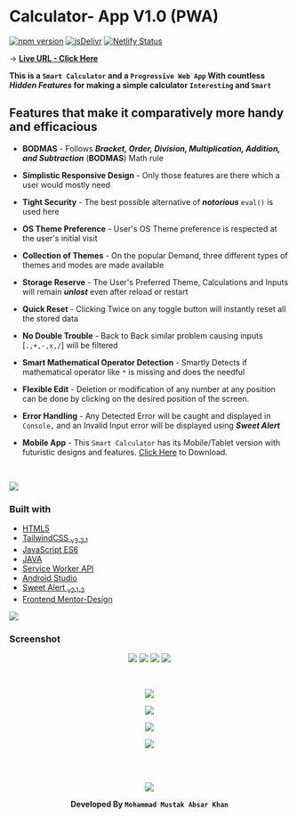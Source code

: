 # Calculator- App V1.0 (PWA)

[![npm version](https://badge.fury.io/js/tailwindcss.svg)](https://badge.fury.io/js/tailwindcss)
[![jsDelivr](https://data.jsdelivr.com/v1/package/npm/sweetalert/badge)](https://www.jsdelivr.com/package/npm/sweetalert)
[![Netlify Status](https://api.netlify.com/api/v1/badges/25dfe686-bd1c-4483-b9b7-d94a796b7265/deploy-status)](https://app.netlify.com/sites/calc-mustak/deploys)
<br>

-> **[Live URL - Click Here](https://calc-mustak.netlify.app)** <br>

**This is a `Smart Calculator` and a `Progressive Web App` With countless <i>Hidden Features</i> for making a simple calculator `Interesting` and `Smart`** <br>

## Features that make it comparatively more handy and efficacious

- **BODMAS** - Follows **_Bracket, Order, Division, Multiplication, Addition, and Subtraction_** (**BODMAS**) Math rule
- **Simplistic Responsive Design** - Only those features are there which a user would mostly need
- **Tight Security** - The best possible alternative of **_notorious_** `eval()` is used here
- **OS Theme Preference** - User's OS Theme preference is respected at the user's initial visit
- **Collection of Themes** - On the popular Demand, three different types of themes and modes are made available
- **Storage Reserve** - The User's Preferred Theme, Calculations and Inputs will remain **_unlost_** even after reload or restart
- **Quick Reset** - Clicking Twice on any toggle button will instantly reset all the stored data
- **No Double Trouble** - Back to Back similar problem causing inputs [`.,+,-,x,/`] will be filtered
- **Smart Mathematical Operator Detection** - Smartly Detects if mathematical operator like `*` is missing and does the needful
- **Flexible Edit** - Deletion or modification of any number at any position can be done by clicking on the desired position of the screen.
- **Error Handling** - Any Detected Error will be caught and displayed in `Console,` and an Invalid Input error will be displayed using **_Sweet Alert_**
- **Mobile App** - This `Smart Calculator` has its Mobile/Tablet version with futuristic designs and features. [Click Here](https://raw.githubusercontent.com/MustakAbsarKhan/Calculator-App/main/APK%20File/Calculator_Dev_by_Mustak.apk) to Download.

  <br>

![](https://i.imgur.com/waxVImv.png)

### Built with

- [HTML5](https://html.com/)
- [TailwindCSS <sub>v3.2.1</sub>](https://tailwindcss.com/)
- [JavaScript ES6](http://es6-features.org/)
- [JAVA](https://www.w3schools.com/java/)
- [Service Worker API](https://developer.mozilla.org/en-US/docs/Web/API/Service_Worker_API)
- [Android Studio](https://developer.android.com/studio?gclid=Cj0KCQiAyMKbBhD1ARIsANs7rEHjgJKN52-G4gamQdXtqbXM1dZp6yQBg3IR9tocxBUfqro5Fwjy9uAaAtFsEALw_wcB&gclsrc=aw.ds)
- [Sweet Alert <sub>v2.1.2</sub>](https://sweetalert.js.org/)
- [Frontend Mentor-Design](https://www.frontendmentor.io/challenges/calculator-app-9lteq5N29)

![](https://i.imgur.com/waxVImv.png)

### Screenshot

<div align="center">

![](./src/images/t1-mob.png)
![](./src/images/t2-mob.png)
![](./src/images/t3-mob.png)
![](./src/images/t2-mobile-error-handle.png)

<br>

![](./src/images/t1-Desktop.png)

![](./src/images/t2-Desktop.png)

![](./src/images/t3-Desktop.png)

![](./src/images/t2-desktop-error-handle.png)

<br>
<br>

![](https://i.imgur.com/waxVImv.png)

**Developed By `Mohammad Mustak Absar Khan`**

</div>
